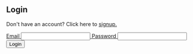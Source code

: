 ## Login

Don't have an account? Click here to <a href="https://hetvit27.github.io/team9trimester2/signup">signup.

<div class="login-input">
    <label>Email <input type="email" name="email" id="email" /></label>
    <label>Password <input type="password" name="password" id="password" required> </label>     
    <button onclick="login_user()">Login</button>
</div>


<script>
	// send login request for JWT token

	function login_user() {
        const login_url = 'https://hetvitrivedi.tk/authenticate';
        const email = document.getElementById("email").value;
        const password = document.getElementById("password").value;

        // Set body to include login data
        const body = {
            'email': email,
            'password': password,
        };

        console.log(body);

        // Set Headers to support cross origin
        const requestOptions = {
            method: 'POST',
            mode: 'cors', // no-cors, *cors, same-origin
            cache: 'no-cache', // *default, no-cache, reload, force-cache, only-if-cached
            credentials: 'include', // include, *same-origin, omit
            body: JSON.stringify(body),
            headers: {
                "content-type": "application/json",
            },
        };

        // Fetch JWT
        fetch(login_url, requestOptions)
        .then(response => {

            console.log(response);
            // trap error response from Web API
            if (!response.ok) {
                const errorMsg = 'Login error: ' + response.status;
                console.log(errorMsg);
                return;
            }
            // Success!!!
            console.log('Login successful!');
            // Redirect to home page
            var requestOptions = {
                method: 'GET',
                redirect: 'follow'
            };

            fetch("https://hetvitrivedi.tk/api/person/getPersonNameAndId?email=" + email, requestOptions)
                .then(response => response.json()) {
                    console.log(response);
                    sessionStorage.setItem("email", email);
                    sessionStorage.setItem("name", response.name);
                    sessionStorage.setItem("id", response.id);
                    window.location.href = "https://hetvit27.github.io/team9trimester2/";
                    // window.location.href = "{{site.baseurl}}/";
                })
                .catch(error => console.log('error', error));
                })
    }
</script>